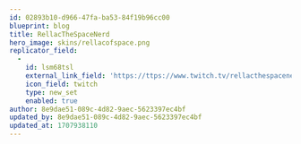 ```yaml
---
id: 02893b10-d966-47fa-ba53-84f19b96cc00
blueprint: blog
title: RellacTheSpaceNerd
hero_image: skins/rellacofspace.png
replicator_field:
  -
    id: lsm68tsl
    external_link_field: 'https://ttps://www.twitch.tv/rellacthespacenerd'
    icon_field: twitch
    type: new_set
    enabled: true
author: 8e9dae51-089c-4d82-9aec-5623397ec4bf
updated_by: 8e9dae51-089c-4d82-9aec-5623397ec4bf
updated_at: 1707938110
---
```

